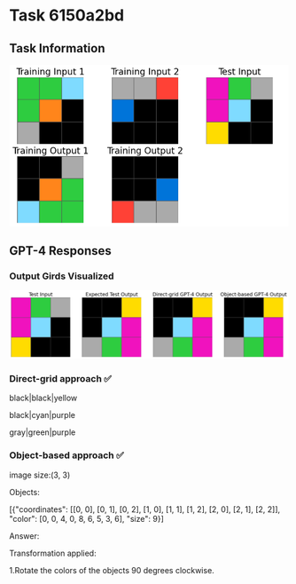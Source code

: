 
# Task 6150a2bd

## Task Information

![](images/tasks/6150a2bd.png)

## GPT-4 Responses

### Output Girds Visualized
![](images/solutions/6150a2bd.png)

### Direct-grid approach ✅
black|black|yellow

black|cyan|purple

gray|green|purple

### Object-based approach ✅
image size:(3, 3)

Objects:

[{"coordinates": [[0, 0], [0, 1], [0, 2], [1, 0], [1, 1], [1, 2], [2, 0], [2, 1], [2, 2]], "color": [0, 0, 4, 0, 8, 6, 5, 3, 6], "size": 9}]



Answer:

Transformation applied:

1.Rotate the colors of the objects 90 degrees clockwise.

